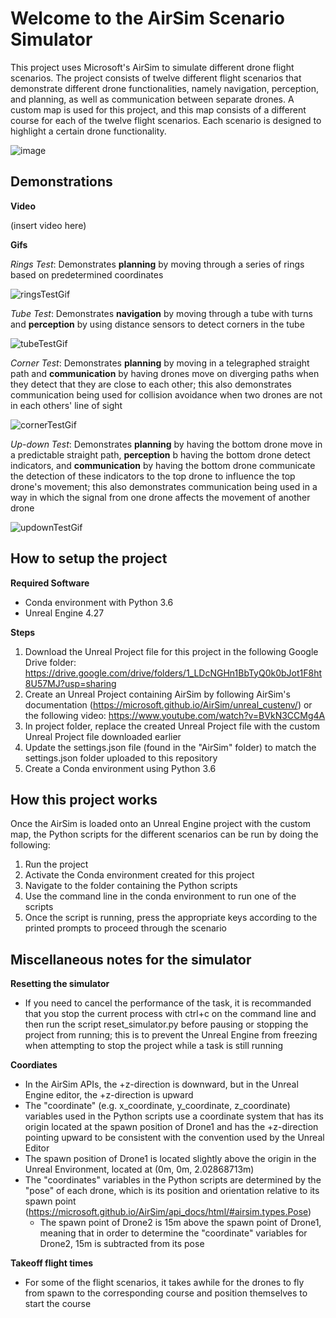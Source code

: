 # Welcome to the AirSim Scenario Simulator

This project uses Microsoft's AirSim to simulate different drone flight scenarios. The project consists of twelve different flight scenarios that demonstrate different drone functionalities, namely navigation, perception, and planning, as well as communication between separate drones. A custom map is used for this project, and this map consists of a different course for each of the twelve flight scenarios.  Each scenario is designed to highlight a certain drone functionality.

![image](https://github.com/user-attachments/assets/e9ab848a-aeac-4a2a-9f70-78ee61507759)


## Demonstrations

**Video**

(insert video here)



**Gifs**

*Rings Test*: Demonstrates **planning** by moving through a series of rings based on predetermined coordinates

![ringsTestGif](https://github.com/user-attachments/assets/7a0076b5-2833-4a1e-9617-a71eb15f520e)



*Tube Test*: Demonstrates **navigation** by moving through a tube with turns and **perception** by using distance sensors to detect corners in the tube

![tubeTestGif](https://github.com/user-attachments/assets/2853a550-6b56-48fc-8e31-3c8b1ef5e97a)



*Corner Test*: Demonstrates **planning** by moving in a telegraphed straight path and **communication** by having drones move on diverging paths when they detect that they are close to each other; this also demonstrates communication being used for collision avoidance when two drones are not in each others' line of sight

![cornerTestGif](https://github.com/user-attachments/assets/34860802-8536-4e6b-8867-2692cdf09a4a)



*Up-down Test*: Demonstrates **planning** by having the bottom drone move in a predictable straight path, **perception** b having the bottom drone detect indicators, and **communication** by having the bottom drone communicate the detection of these indicators to the top drone to influence the top drone's movement; this also demonstrates communication being used in a way in which the signal from one drone affects the movement of another drone

![updownTestGif](https://github.com/user-attachments/assets/de873ddb-d682-43f6-8d83-0cf40c1cc728)


## How to setup the project

**Required Software**
- Conda environment with Python 3.6
- Unreal Engine 4.27

**Steps**
1) Download the Unreal Project file for this project in the following Google Drive folder: https://drive.google.com/drive/folders/1_LDcNGHn1BbTyQ0k0bJot1F8ht8U57MJ?usp=sharing
2) Create an Unreal Project containing AirSim by following AirSim's documentation (https://microsoft.github.io/AirSim/unreal_custenv/) or the following video: https://www.youtube.com/watch?v=BVkN3CCMg4A
3) In project folder, replace the created Unreal Project file with the custom Unreal Project file downloaded earlier
4) Update the settings.json file (found in the "AirSim" folder) to match the settings.json folder uploaded to this repository
5) Create a Conda environment using Python 3.6


## How this project works

Once the AirSim is loaded onto an Unreal Engine project with the custom map, the Python scripts for the different scenarios can be run by doing the following:

1) Run the project
2) Activate the Conda environment created for this project
3) Navigate to the folder containing the Python scripts
4) Use the command line in the conda environment to run one of the scripts
5) Once the script is running, press the appropriate keys according to the printed prompts to proceed through the scenario


## Miscellaneous notes for the simulator

**Resetting the simulator**
- If you need to cancel the performance of the task, it is recommanded that you stop the current process with ctrl+c on the command line and then run the script reset_simulator.py before pausing or stopping the project from running; this is to prevent the Unreal Engine from freezing when attempting to stop the project while a task is still running

**Coordiates**
- In the AirSim APIs, the +z-direction is downward, but in the Unreal Engine editor, the +z-direction is upward
- The "coordinate" (e.g. x_coordinate, y_coordinate, z_coordinate) variables used in the Python scripts use a coordinate system that has its origin located at the spawn position of Drone1 and has the +z-direction pointing upward to be consistent with the convention used by the Unreal Editor
- The spawn position of Drone1 is located slightly above the origin in the Unreal Environment, located at (0m, 0m, 2.02868713m)
- The "coordinates" variables in the Python scripts are determined by the "pose" of each drone, which is its position and orientation relative to its spawn point (https://microsoft.github.io/AirSim/api_docs/html/#airsim.types.Pose)
    - The spawn point of Drone2 is 15m above the spawn point of Drone1, meaning that in order to determine the "coordinate" variables for Drone2, 15m is subtracted from its pose

**Takeoff flight times**
- For some of the flight scenarios, it takes awhile for the drones to fly from spawn to the corresponding course and position themselves to start the course
